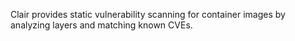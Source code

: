 Clair provides static vulnerability scanning for container images by analyzing layers and matching known CVEs.
